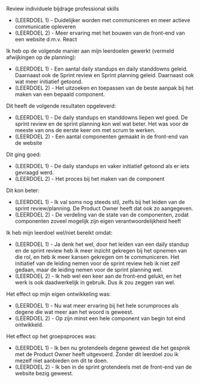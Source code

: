 Review individuele bijdrage professional skills

- (LEERDOEL 1) - Duidelijker worden met communiceren en meer actieve communicatie opleveren
- (LEERDOEL 2) - Meer ervaring met het bouwen van de front-end van een website d.m.v. React

Ik heb op de volgende manier aan mijn leerdoelen gewerkt (vermeld afwijkingen op de planning):
- (LEERDOEL 1) - Een aantal daily standups en daily standdowns geleid. Daarnaast ook de Sprint review en Sprint planning geleid. Daarnaast ook wat meer initiatief getoond.
- (LEERDOEL 2) - Het uitzoeken en toepassen van de beste aanpak bij het maken van een bepaald component.

Dit heeft de volgende resultaten opgeleverd:
- (LEERDOEL 1) - De daily standups en standdowns liepen wel goed. De sprint review en de sprint planning kon wel wat beter. Het was voor de meeste van ons de eerste keer om met scrum te werken.
- (LEERDOEL 2) - Een aantal componenten gemaakt in de front-end van de website

Dit ging goed:
- (LEERDOEL 1) - De daily standups en vaker initiatief getoond als er iets gevraagd werd.
- (LEERDOEL 2) - Het proces bij het maken van de component

Dit kon beter:
- (LEERDOEL 1) - Ik val soms nog steeds stil, zelfs bij het leiden van de sprint review/planning. De Product Owner heeft dat ook zo aangegeven.
- (LEERDOEL 2) - De verdeling van de state van de componenten, zodat componenten zoveel mogelijk zijn eigen verantwoordelijkheid heeft

Ik heb mijn leerdoel wel/niet bereikt omdat:
- (LEERDOEL 1) - Ja denk het wel, door het leiden van een daily standup en de sprint review heb ik meer inzicht gekregen bij het opnemen van die rol, en heb ik meer kansen gekregen om te communiceren. Het initiatief van de leiding nemen voor de sprint review heb ik niet zelf gedaan, maar de leiding nemen voor de sprint planning wel.
- (LEERDOEL 2) - Ik heb wel een keer aan de front-end gelukt, en het werk is ook daadwerkelijk in gebruik. Dus ik zou zeggen van wel.

Het effect op mijn eigen ontwikkeling was:
- (LEERDOEL 1) - Nu wat meer ervaring bij het hele scrumproces als degene die wat meer aan het woord is geweest.
- (LEERDOEL 2) - Op zijn minst een hele component van begin tot eind ontwikkeld.

Het effect op het groepsproces was:
- (LEERDOEL 1) - Ik ben nu grotendeels degene geweest die het gesprek met de Product Owner heeft uitgevoerd. Zonder dit leerdoel zou ik mezelf niet aanbieden om dit te doen.
- (LEERDOEL 2) - Ik ben in de sprint grotendeels met de front-end van de website bezig geweest.




